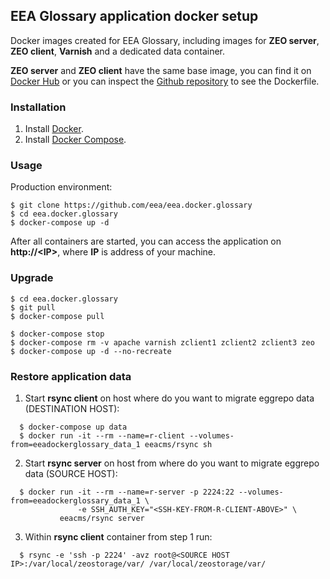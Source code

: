 ## EEA Glossary application docker setup

Docker images created for EEA Glossary, including images for **ZEO server**, **ZEO client**, **Varnish** and a dedicated data container.

**ZEO server** and **ZEO client** have the same base image, you can find it on [Docker Hub](https://registry.hub.docker.com/u/eeacms/zope/) or you can inspect the [Github repository](https://github.com/eea/eea.docker.zope) to see the Dockerfile.


### Installation
1. Install [Docker](https://www.docker.com/).
2. Install [Docker Compose](https://docs.docker.com/compose/).

### Usage

Production environment:

    $ git clone https://github.com/eea/eea.docker.glossary
    $ cd eea.docker.glossary
    $ docker-compose up -d

After all containers are started, you can access the application on **http://\<IP\>**, where **IP** is address of your machine.

### Upgrade

    $ cd eea.docker.glossary
    $ git pull
    $ docker-compose pull

    $ docker-compose stop
    $ docker-compose rm -v apache varnish zclient1 zclient2 zclient3 zeo
    $ docker-compose up -d --no-recreate

### Restore application data

1. Start **rsync client** on host where do you want to migrate eggrepo data (DESTINATION HOST):

  ```
    $ docker-compose up data
    $ docker run -it --rm --name=r-client --volumes-from=eeadockerglossary_data_1 eeacms/rsync sh
  ```

2. Start **rsync server** on host from where do you want to migrate eggrepo data (SOURCE HOST):

  ```
    $ docker run -it --rm --name=r-server -p 2224:22 --volumes-from=eeadockerglossary_data_1 \
                 -e SSH_AUTH_KEY="<SSH-KEY-FROM-R-CLIENT-ABOVE>" \
             eeacms/rsync server
  ```

3. Within **rsync client** container from step 1 run:

  ```
    $ rsync -e 'ssh -p 2224' -avz root@<SOURCE HOST IP>:/var/local/zeostorage/var/ /var/local/zeostorage/var/
  ```



